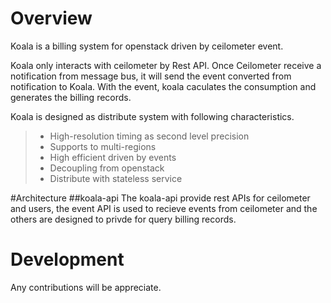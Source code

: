 # Overview
Koala is a billing system for openstack driven by ceilometer event.

Koala only interacts with ceilometer by Rest API. Once Ceilometer receive a notification from message bus, it will
send the event converted from notification to Koala. With the event, koala caculates the consumption and generates
the billing records.

Koala is designed as distribute system with following characteristics.
>* High-resolution timing as second level precision
>* Supports to multi-regions
>* High efficient driven by events
>* Decoupling from openstack
>* Distribute with stateless service

#Architecture
##koala-api
The koala-api provide rest APIs for ceilometer and users, the event API is used to recieve events from ceilometer and the others are designed to privde for query billing records.

# Development
Any contributions will be appreciate.
